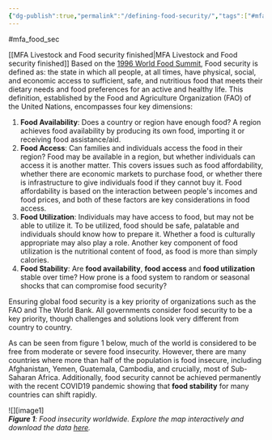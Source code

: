 ```yaml
---
{"dg-publish":true,"permalink":"/defining-food-security/","tags":["#mfa_food_sec"],"created":"2025-10-23T17:42:43.335+01:00","updated":"2025-10-23T18:06:08.667+01:00"}
---
```


#mfa_food_sec 

[[MFA Livestock and Food security finished\|MFA Livestock and Food security finished]]
Based on the [1996 World Food Summit](https://www.fao.org/3/al936e/al936e00.pdf), Food security is defined as: the state in which all people, at all times, have physical, social, and economic access to sufficient, safe, and nutritious food that meets their dietary needs and food preferences for an active and healthy life. This definition, established by the Food and Agriculture Organization (FAO) of the United Nations, encompasses four key dimensions:

1. **Food Availability**: Does a country or region have enough food? A region achieves food availability by producing its own food, importing it or receiving food assistance/aid.  
2. **Food Access**: Can families and individuals access the food in their region? Food may be available in a region, but whether individuals can access it is another matter. This covers issues such as food affordability, whether there are economic markets to purchase food, or whether there is infrastructure to give individuals food if they cannot buy it. Food affordability is based on the interaction between people's incomes and food prices, and both of these factors are key considerations in food access.  
3. **Food Utilization**: Individuals may have access to food, but may not be able to utilize it. To be utilized, food should be safe, palatable and individuals should know how to prepare it. Whether a food is culturally appropriate may also play a role. Another key component of food utilization is the nutritional content of food, as food is more than simply calories.  
4. **Food Stability**: Are **food availability**, **food access** and **food utilization** stable over time? How prone is a food system to random or seasonal shocks that can compromise food security?

Ensuring global food security is a key priority of organizations such as the FAO and The World Bank. All governments consider food security to be a key priority, though challenges and solutions look very different from country to country. 

As can be seen from figure 1 below, much of the world is considered to be free from moderate or severe food insecurity. However, there are many countries where more than half of the population is food insecure, including Afghanistan, Yemen, Guatemala, Cambodia, and crucially, most of Sub-Saharan Africa. Additionally, food security cannot be achieved permanently with the recent COVID19 pandemic showing that **food stability** for many countries can shift  rapidly.

![][image1]  
***Figure 1**: Food insecurity worldwide. Explore the map interactively and download the data [here](https://ourworldindata.org/grapher/share-of-population-with-moderate-or-severe-food-insecurity?tab=table).*